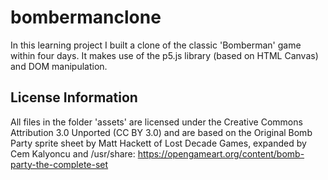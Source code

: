 # bombermanclone
In this learning project I built a clone of the classic 'Bomberman' game within four days. It makes use of the p5.js library (based on HTML Canvas) and DOM manipulation.


## License Information
All files in the folder 'assets' are licensed under the Creative Commons Attribution 3.0 Unported (CC BY 3.0) and are based on the Original Bomb Party sprite sheet by Matt Hackett of Lost Decade Games, expanded by Cem Kalyoncu and /usr/share: https://opengameart.org/content/bomb-party-the-complete-set